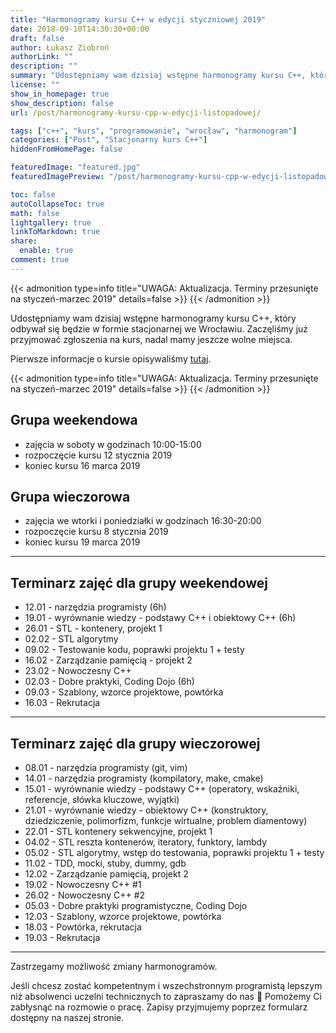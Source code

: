 ```yaml
---
title: "Harmonogramy kursu C++ w edycji styczniowej 2019"
date: 2018-09-10T14:30:30+00:00
draft: false
author: Łukasz Ziobroń
authorLink: ""
description: ""
summary: "Udostępniamy wam dzisiaj wstępne harmonogramy kursu C++, który odbywał się będzie w formie stacjonarnej we Wrocławiu. Zaczęliśmy już przyjmować zgłoszenia na kurs, nadal mamy jeszcze wolne miejsca."
license: ""
show_in_homepage: true
show_description: false
url: /post/harmonogramy-kursu-cpp-w-edycji-listopadowej/

tags: ["c++", "kurs", "programowanie", "wrocław", "harmonogram"]
categories: ["Post", "Stacjonarny kurs C++"]
hiddenFromHomePage: false

featuredImage: "featured.jpg"
featuredImagePreview: "/post/harmonogramy-kursu-cpp-w-edycji-listopadowej/featured.jpg"

toc: false
autoCollapseToc: true
math: false
lightgallery: true
linkToMarkdown: true
share:
  enable: true
comment: true
---
```


{{< admonition type=info title="UWAGA: Aktualizacja. Terminy przesunięte na styczeń-marzec 2019" details=false >}}
{{< /admonition >}}

Udostępniamy wam dzisiaj wstępne harmonogramy kursu C++, który odbywał się będzie w formie stacjonarnej we Wrocławiu. Zaczęliśmy już przyjmować zgłoszenia na kurs, nadal mamy jeszcze wolne miejsca.

Pierwsze informacje o kursie opisywaliśmy [tutaj][1].

{{< admonition type=info title="UWAGA: Aktualizacja. Terminy przesunięte na styczeń-marzec 2019" details=false >}}
{{< /admonition >}}

## Grupa weekendowa

* zajęcia w soboty w godzinach 10:00-15:00
* rozpoczęcie kursu 12 stycznia 2019
* koniec kursu 16 marca 2019

## Grupa wieczorowa

* zajęcia we wtorki i poniedziałki w godzinach 16:30-20:00
* rozpoczęcie kursu 8 stycznia 2019
* koniec kursu 19 marca 2019


* * *

## Terminarz zajęć dla grupy weekendowej

* 12.01 - narzędzia programisty (6h)
* 19.01 - wyrównanie wiedzy - podstawy C++ i obiektowy C++ (6h)
* 26.01 - STL - kontenery, projekt 1
* 02.02 - STL algorytmy
* 09.02 - Testowanie kodu, poprawki projektu 1 + testy
* 16.02 - Zarządzanie pamięcią - projekt 2
* 23.02 - Nowoczesny C++
* 02.03 - Dobre praktyki, Coding Dojo (6h)
* 09.03 - Szablony, wzorce projektowe, powtórka
* 16.03 - Rekrutacja

* * *

## Terminarz zajęć dla grupy wieczorowej

* 08.01 - narzędzia programisty (git, vim)
* 14.01 - narzędzia programisty (kompilatory, make, cmake)
* 15.01 - wyrównanie wiedzy - podstawy C++ (operatory, wskaźniki, referencje, słówka kluczowe, wyjątki)
* 21.01 - wyrównanie wiedzy - obiektowy C++ (konstruktory, dziedziczenie, polimorfizm, funkcje wirtualne, problem diamentowy)
* 22.01 - STL kontenery sekwencyjne, projekt 1
* 04.02 - STL reszta kontenerów, iteratory, funktory, lambdy
* 05.02 - STL algorytmy, wstęp do testowania, poprawki projektu 1 + testy
* 11.02 - TDD, mocki, stuby, dummy, gdb
* 12.02 - Zarządzanie pamięcią, projekt 2
* 19.02 - Nowoczesny C++ #1
* 26.02 - Nowoczesny C++ #2
* 05.03 - Dobre praktyki programistyczne, Coding Dojo
* 12.03 - Szablony, wzorce projektowe, powtórka
* 18.03 - Powtórka, rekrutacja
* 19.03 - Rekrutacja

* * *

Zastrzegamy możliwość zmiany harmonogramów.

Jeśli chcesz zostać kompetentnym i wszechstronnym programistą lepszym niż absolwenci uczelni technicznych to zapraszamy do nas 🙂 Pomożemy Ci zabłysnąć na rozmowie o pracę. Zapisy przyjmujemy poprzez formularz dostępny na naszej stronie.

 [1]: https://coders.school/post/kurs-c-dla-przyszlych-programistow/
